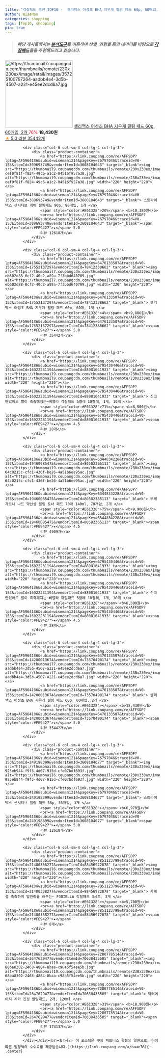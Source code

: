 ```yaml
---
title: "각질패드 추천 TOP10 -  셀리맥스 어성초 BHA 지우개 필링 패드 60p, 60매입, 2개 "
author: WiseMan
categories: shopping
tags: [Top10, shopping]
pin: true
---
```


> ##### 해당 게시물에서는 [**분석도구**](https://itemscout.io/)를 이용하여 **성별**, **연령별** 등의 데이터를 바탕으로 [**각질패드**](https://link.coupang.com/a/baae76)들을 추천해드리고 있습니다.
<div class="container"><div class="row">
            <div class="col-6 col-sm-4 col-lg-4 col-lg-3">
                <div class="product-container">
                    <a href="https://link.coupang.com/re/AFFSDP?lptag=AF5964186&subid=wiseman1214&pageKey=6470133507&traceid=V0-153&itemId=14200013674&vendorItemId=73570490174" target="_blank"><img src="https://thumbnail7.coupangcdn.com/thumbnails/remote/230x230ex/image/retail/images/35725100797264-aadbb4e4-3d5b-4507-a221-e45ee2dcd6a7.jpg" alt="https://thumbnail7.coupangcdn.com/thumbnails/remote/230x230ex/image/retail/images/35725100797264-aadbb4e4-3d5b-4507-a221-e45ee2dcd6a7.jpg" width="220" height="220"></a>
                    <a href="https://link.coupang.com/re/AFFSDP?lptag=AF5964186&subid=wiseman1214&pageKey=6470133507&traceid=V0-153&itemId=14200013674&vendorItemId=73570490174" target="_blank"> 셀리맥스 어성초 BHA 지우개 필링 패드 60p, 60매입, 2개 </a>
                    <span style="color:#E61328">76%</span> <b>18,430원</b>
                    <br><a href="https://link.coupang.com/re/AFFSDP?lptag=AF5964186&subid=wiseman1214&pageKey=6470133507&traceid=V0-153&itemId=14200013674&vendorItemId=73570490174" target="_blank"><span style="color:#FE9427">★</span> 5.0
                    리뷰 35442개</a>
                </div>
            </div>
            
            <div class="col-6 col-sm-4 col-lg-4 col-lg-3">
                <div class="product-container">
                    <a href="https://link.coupang.com/re/AFFSDP?lptag=AF5964186&subid=wiseman1214&pageKey=76797046&traceid=V0-153&itemId=309693749&vendorItemId=3608104643" target="_blank"><img src="https://thumbnail9.coupangcdn.com/thumbnails/remote/230x230ex/image/retail/images/540774686557635-cef0f81f-f824-49c6-a1c2-04516f957a38.jpg" alt="https://thumbnail9.coupangcdn.com/thumbnails/remote/230x230ex/image/retail/images/540774686557635-cef0f81f-f824-49c6-a1c2-04516f957a38.jpg" width="220" height="220"></a>
                    <a href="https://link.coupang.com/re/AFFSDP?lptag=AF5964186&subid=wiseman1214&pageKey=76797046&traceid=V0-153&itemId=309693749&vendorItemId=3608104643" target="_blank"> 스트라이덱스 센시티브 케어 필링패드 90p, 90매입, 1개 </a>
                    <span style="color:#E61328">20%</span> <b>10,380원</b>
                    <br><a href="https://link.coupang.com/re/AFFSDP?lptag=AF5964186&subid=wiseman1214&pageKey=76797046&traceid=V0-153&itemId=309693749&vendorItemId=3608104643" target="_blank"><span style="color:#FE9427">★</span> 5.0
                    리뷰 12618개</a>
                </div>
            </div>
            
            <div class="col-6 col-sm-4 col-lg-4 col-lg-3">
                <div class="product-container">
                    <a href="https://link.coupang.com/re/AFFSDP?lptag=AF5964186&subid=wiseman1214&pageKey=6470133507&traceid=V0-153&itemId=17552137297&vendorItemId=78412338662" target="_blank"><img src="https://thumbnail7.coupangcdn.com/thumbnails/remote/230x230ex/image/retail/images/4532182216577074-eb602d88-0cf2-40c2-a89a-7f3bbd640709.jpg" alt="https://thumbnail7.coupangcdn.com/thumbnails/remote/230x230ex/image/retail/images/4532182216577074-eb602d88-0cf2-40c2-a89a-7f3bbd640709.jpg" width="220" height="220"></a>
                    <a href="https://link.coupang.com/re/AFFSDP?lptag=AF5964186&subid=wiseman1214&pageKey=6470133507&traceid=V0-153&itemId=17552137297&vendorItemId=78412338662" target="_blank"> 셀리맥스 어성초 BHA 지우개 필링 패드 60p, 60매, 1개 </a>
                    <span style="color:#E61328">4%</span> <b>9,880원</b>
                    <br><a href="https://link.coupang.com/re/AFFSDP?lptag=AF5964186&subid=wiseman1214&pageKey=6470133507&traceid=V0-153&itemId=17552137297&vendorItemId=78412338662" target="_blank"><span style="color:#FE9427">★</span> 5.0
                    리뷰 35442개</a>
                </div>
            </div>
            
            <div class="col-6 col-sm-4 col-lg-4 col-lg-3">
                <div class="product-container">
                    <a href="https://link.coupang.com/re/AFFSDP?lptag=AF5964186&subid=wiseman1214&pageKey=6795430446&traceid=V0-153&itemId=16022231194&vendorItemId=88081641933" target="_blank"><img src="https://thumbnail9.coupangcdn.com/thumbnails/remote/230x230ex/image/vendor_inventory/6594/3df053f730b256ab4dd2b9edd2aa54a715b96e9cfffa16bfdaf556c5c1df.jpg" alt="https://thumbnail9.coupangcdn.com/thumbnails/remote/230x230ex/image/vendor_inventory/6594/3df053f730b256ab4dd2b9edd2aa54a715b96e9cfffa16bfdaf556c5c1df.jpg" width="220" height="220"></a>
                    <a href="https://link.coupang.com/re/AFFSDP?lptag=AF5964186&subid=wiseman1214&pageKey=6795430446&traceid=V0-153&itemId=16022231194&vendorItemId=88081641933" target="_blank"> 신고만있어도 발이 촉촉해지는~비엘라 각질패드 5켤레 10켤레, 1개, 10개 </a>
                    <span style="color:#E61328">71%</span> <b>8,500원</b>
                    <br><a href="https://link.coupang.com/re/AFFSDP?lptag=AF5964186&subid=wiseman1214&pageKey=6795430446&traceid=V0-153&itemId=16022231194&vendorItemId=88081641933" target="_blank"><span style="color:#FE9427">★</span> 4.5
                    리뷰 28개</a>
                </div>
            </div>
            
            <div class="col-6 col-sm-4 col-lg-4 col-lg-3">
                <div class="product-container">
                    <a href="https://link.coupang.com/re/AFFSDP?lptag=AF5964186&subid=wiseman1214&pageKey=6344834228&traceid=V0-153&itemId=19460085475&vendorItemId=80582365113" target="_blank"><img src="https://thumbnail9.coupangcdn.com/thumbnails/remote/230x230ex/image/retail/images/4615819414352584-64c0215c-cfc1-436f-be26-4a51b6ee95ac.jpg" alt="https://thumbnail9.coupangcdn.com/thumbnails/remote/230x230ex/image/retail/images/4615819414352584-64c0215c-cfc1-436f-be26-4a51b6ee95ac.jpg" width="220" height="220"></a>
                    <a href="https://link.coupang.com/re/AFFSDP?lptag=AF5964186&subid=wiseman1214&pageKey=6344834228&traceid=V0-153&itemId=19460085475&vendorItemId=80582365113" target="_blank"> 부케가르니 나드 약산성 필링 토너 패드 70매 140ml, 70개입, 2개 </a>
                    <span style="color:#E61328">75%</span> <b>9,900원</b>
                    <br><a href="https://link.coupang.com/re/AFFSDP?lptag=AF5964186&subid=wiseman1214&pageKey=6344834228&traceid=V0-153&itemId=19460085475&vendorItemId=80582365113" target="_blank"><span style="color:#FE9427">★</span> 4.5
                    리뷰 4909개</a>
                </div>
            </div>
            
            <div class="col-6 col-sm-4 col-lg-4 col-lg-3">
                <div class="product-container">
                    <a href="https://link.coupang.com/re/AFFSDP?lptag=AF5964186&subid=wiseman1214&pageKey=6795430446&traceid=V0-153&itemId=16022231194&vendorItemId=88081641933" target="_blank"><img src="https://thumbnail9.coupangcdn.com/thumbnails/remote/230x230ex/image/vendor_inventory/6594/3df053f730b256ab4dd2b9edd2aa54a715b96e9cfffa16bfdaf556c5c1df.jpg" alt="https://thumbnail9.coupangcdn.com/thumbnails/remote/230x230ex/image/vendor_inventory/6594/3df053f730b256ab4dd2b9edd2aa54a715b96e9cfffa16bfdaf556c5c1df.jpg" width="220" height="220"></a>
                    <a href="https://link.coupang.com/re/AFFSDP?lptag=AF5964186&subid=wiseman1214&pageKey=6795430446&traceid=V0-153&itemId=16022231194&vendorItemId=88081641933" target="_blank"> 신고만있어도 발이 촉촉해지는~비엘라 각질패드 5켤레 10켤레, 1개, 10개 </a>
                    <span style="color:#E61328"></span> <b>8,500원</b>
                    <br><a href="https://link.coupang.com/re/AFFSDP?lptag=AF5964186&subid=wiseman1214&pageKey=6795430446&traceid=V0-153&itemId=16022231194&vendorItemId=88081641933" target="_blank"><span style="color:#FE9427">★</span> 4.5
                    리뷰 28개</a>
                </div>
            </div>
            
            <div class="col-6 col-sm-4 col-lg-4 col-lg-3">
                <div class="product-container">
                    <a href="https://link.coupang.com/re/AFFSDP?lptag=AF5964186&subid=wiseman1214&pageKey=6470133507&traceid=V0-153&itemId=14200013674&vendorItemId=73570490174" target="_blank"><img src="https://thumbnail7.coupangcdn.com/thumbnails/remote/230x230ex/image/retail/images/35725100797264-aadbb4e4-3d5b-4507-a221-e45ee2dcd6a7.jpg" alt="https://thumbnail7.coupangcdn.com/thumbnails/remote/230x230ex/image/retail/images/35725100797264-aadbb4e4-3d5b-4507-a221-e45ee2dcd6a7.jpg" width="220" height="220"></a>
                    <a href="https://link.coupang.com/re/AFFSDP?lptag=AF5964186&subid=wiseman1214&pageKey=6470133507&traceid=V0-153&itemId=14200013674&vendorItemId=73570490174" target="_blank"> 셀리맥스 어성초 BHA 지우개 필링 패드 60p, 60매입, 2개 </a>
                    <span style="color:#E61328"></span> <b>18,430원</b>
                    <br><a href="https://link.coupang.com/re/AFFSDP?lptag=AF5964186&subid=wiseman1214&pageKey=6470133507&traceid=V0-153&itemId=14200013674&vendorItemId=73570490174" target="_blank"><span style="color:#FE9427">★</span> 5.0
                    리뷰 35442개</a>
                </div>
            </div>
            
            <div class="col-6 col-sm-4 col-lg-4 col-lg-3">
                <div class="product-container">
                    <a href="https://link.coupang.com/re/AFFSDP?lptag=AF5964186&subid=wiseman1214&pageKey=76797046&traceid=V0-153&itemId=249198399&vendorItemId=3608104677" target="_blank"><img src="https://thumbnail6.coupangcdn.com/thumbnails/remote/230x230ex/image/retail/images/1049427740327662-925eb944-f9f5-4d67-915d-cfe07bdf693f.jpg" alt="https://thumbnail6.coupangcdn.com/thumbnails/remote/230x230ex/image/retail/images/1049427740327662-925eb944-f9f5-4d67-915d-cfe07bdf693f.jpg" width="220" height="220"></a>
                    <a href="https://link.coupang.com/re/AFFSDP?lptag=AF5964186&subid=wiseman1214&pageKey=76797046&traceid=V0-153&itemId=249198399&vendorItemId=3608104677" target="_blank"> 스트라이덱스 센시티브 필링 패드 55p, 55매입, 1개 </a>
                    <span style="color:#E61328"></span> <b>6,970원</b>
                    <br><a href="https://link.coupang.com/re/AFFSDP?lptag=AF5964186&subid=wiseman1214&pageKey=76797046&traceid=V0-153&itemId=249198399&vendorItemId=3608104677" target="_blank"><span style="color:#FE9427">★</span> 5.0
                    리뷰 12618개</a>
                </div>
            </div>
            
            <div class="col-6 col-sm-4 col-lg-4 col-lg-3">
                <div class="product-container">
                    <a href="https://link.coupang.com/re/AFFSDP?lptag=AF5964186&subid=wiseman1214&pageKey=7851123798&traceid=V0-153&itemId=21400338277&vendorItemId=88456972078" target="_blank"><img src="https://thumbnail6.coupangcdn.com/thumbnails/remote/230x230ex/image/vendor_inventory/d7be/1e4a55e0d2648309fa2dd72b2e3aa36519948bfb589b02996504439624cb.jpg" alt="https://thumbnail6.coupangcdn.com/thumbnails/remote/230x230ex/image/vendor_inventory/d7be/1e4a55e0d2648309fa2dd72b2e3aa36519948bfb589b02996504439624cb.jpg" width="220" height="220"></a>
                    <a href="https://link.coupang.com/re/AFFSDP?lptag=AF5964186&subid=wiseman1214&pageKey=7851123798&traceid=V0-153&itemId=21400338277&vendorItemId=88456972078" target="_blank"> 사계절 촉촉하게 발관리를 해주는~ FOBIELLA 각질패드 3세트, 3개 </a>
                    <span style="color:#E61328"></span> <b>5,700원</b>
                    <br><a href="https://link.coupang.com/re/AFFSDP?lptag=AF5964186&subid=wiseman1214&pageKey=7851123798&traceid=V0-153&itemId=21400338277&vendorItemId=88456972078" target="_blank"><span style="color:#FE9427">★</span> 
                    리뷰 0개</a>
                </div>
            </div>
            
            <div class="col-6 col-sm-4 col-lg-4 col-lg-3">
                <div class="product-container">
                    <a href="https://link.coupang.com/re/AFFSDP?lptag=AF5964186&subid=wiseman1214&pageKey=7280778514&traceid=V0-153&itemId=2647629477&vendorItemId=70638435505" target="_blank"><img src="https://thumbnail10.coupangcdn.com/thumbnails/remote/230x230ex/image/retail/images/8647948976661200-68ba8302-2468-4884-8baa-c98a5f54ee5b.jpg" alt="https://thumbnail10.coupangcdn.com/thumbnails/remote/230x230ex/image/retail/images/8647948976661200-68ba8302-2468-4884-8baa-c98a5f54ee5b.jpg" width="220" height="220"></a>
                    <a href="https://link.coupang.com/re/AFFSDP?lptag=AF5964186&subid=wiseman1214&pageKey=7280778514&traceid=V0-153&itemId=2647629477&vendorItemId=70638435505" target="_blank"> 닥터에이지 시카 진정 필링패드, 2개, 120ml </a>
                    <span style="color:#E61328">31%</span> <b>18,900원</b>
                    <br><a href="https://link.coupang.com/re/AFFSDP?lptag=AF5964186&subid=wiseman1214&pageKey=7280778514&traceid=V0-153&itemId=2647629477&vendorItemId=70638435505" target="_blank"><span style="color:#FE9427">★</span> 5.0
                    리뷰 17413개</a>
                </div>
            </div>
            </div></div><br><br>[👉 이 포스팅은 쿠팡 파트너스 활동의 일환으로, 이에 따른 일정액의 수수료를 제공받습니다.](https://link.coupang.com/a/baae76){: .center}